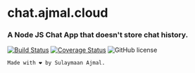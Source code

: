 # chat.ajmal.cloud

### A Node JS Chat App that doesn't store chat history.
[![Build Status](https://travis-ci.org/sulaymaan/chat.ajmal.cloud.svg?branch=master)](https://travis-ci.org/sulaymaan/chat.ajmal.cloud)
[![Coverage Status](https://coveralls.io/repos/github/sulaymaan/chat.ajmal.cloud/badge.svg?branch=master)](https://coveralls.io/github/sulaymaan/chat.ajmal.cloud?branch=master)
![GitHub license](https://img.shields.io/github/license/sulaymaan/chat.ajmal.cloud.svg)

    Made with ❤️ by Sulaymaan Ajmal.